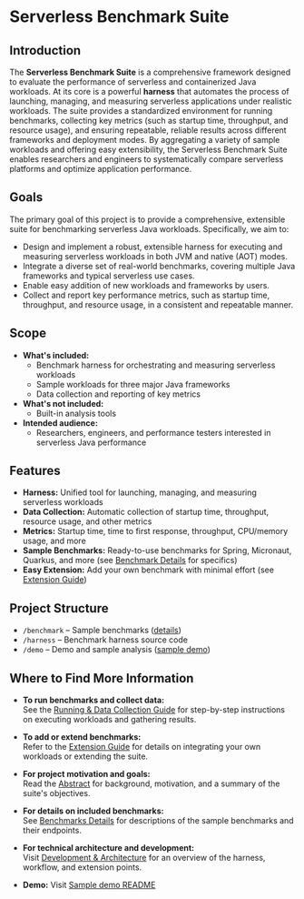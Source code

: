 # Serverless Benchmark Suite

## Introduction

The **Serverless Benchmark Suite** is a comprehensive framework designed to evaluate the performance of serverless and containerized Java workloads. At its core is a powerful **harness** that automates the process of launching, managing, and measuring serverless applications under realistic workloads. The suite provides a standardized environment for running benchmarks, collecting key metrics (such as startup time, throughput, and resource usage), and ensuring repeatable, reliable results across different frameworks and deployment modes. By aggregating a variety of sample workloads and offering easy extensibility, the Serverless Benchmark Suite enables researchers and engineers to systematically compare serverless platforms and optimize application performance.

## Goals

The primary goal of this project is to provide a comprehensive, extensible suite for benchmarking serverless Java workloads. Specifically, we aim to:

- Design and implement a robust, extensible harness for executing and measuring serverless workloads in both JVM and native (AOT) modes.
- Integrate a diverse set of real-world benchmarks, covering multiple Java frameworks and typical serverless use cases.
- Enable easy addition of new workloads and frameworks by users.
- Collect and report key performance metrics, such as startup time, throughput, and resource usage, in a consistent and repeatable manner.

## Scope
- **What's included:**
  - Benchmark harness for orchestrating and measuring serverless workloads
  - Sample workloads for three major Java frameworks
  - Data collection and reporting of key metrics
- **What's not included:**
  - Built-in analysis tools
- **Intended audience:**
  - Researchers, engineers, and performance testers interested in serverless Java performance

## Features
- **Harness:** Unified tool for launching, managing, and measuring serverless workloads
- **Data Collection:** Automatic collection of startup time, throughput, resource usage, and other metrics
- **Metrics:** Startup time, time to first response, throughput, CPU/memory usage, and more
- **Sample Benchmarks:** Ready-to-use benchmarks for Spring, Micronaut, Quarkus, and more (see [Benchmark Details](benchmark/README.md) for specifics)
- **Easy Extension:** Add your own benchmark with minimal effort (see [Extension Guide](docs/extension-guide.md))

## Project **Structure**
- `/benchmark` – Sample benchmarks ([details](benchmark/README.md))
- `/harness` – Benchmark harness source code
- `/demo` – Demo and sample analysis ([sample demo](demo/report.pdf))

## Where to Find More Information

- **To run benchmarks and collect data:**  
  See the [Running & Data Collection Guide](docs/running-and-collection.md) for step-by-step instructions on executing workloads and gathering results.

- **To add or extend benchmarks:**  
  Refer to the [Extension Guide](docs/extension-guide.md) for details on integrating your own workloads or extending the suite.

- **For project motivation and goals:**  
  Read the [Abstract](docs/abstract.md) for background, motivation, and a summary of the suite's objectives.

- **For details on included benchmarks:**  
  See [Benchmarks Details](benchmark/README.md) for descriptions of the sample benchmarks and their endpoints.

- **For technical architecture and development:**  
  Visit [Development & Architecture](docs/development-architecture.md) for an overview of the harness, workflow, and extension points.

- **Demo:**
  Visit [Sample demo README](demo/README.md)
